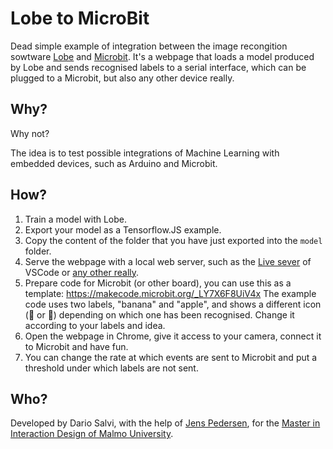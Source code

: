 Lobe to MicroBit
================

Dead simple example of integration between the image recongition sowtware [Lobe](https://www.lobe.ai/) and [Microbit](https://microbit.org/).
It's a webpage that loads a model produced by Lobe and sends recognised labels to a serial interface, which can be plugged to a Microbit, but also any other device really.

## Why?

Why not?

The idea is to test possible integrations of Machine Learning with embedded devices, such as Arduino and Microbit.

## How?

1. Train a model with Lobe.
2. Export your model as a Tensorflow.JS example.
3. Copy the content of the folder that you have just exported into the `model` folder.
4. Serve the webpage with a local web server, such as the [Live sever](https://marketplace.visualstudio.com/items?itemName=ritwickdey.LiveServer) of VSCode or [any other really](https://medium.com/swlh/need-a-local-static-server-here-are-several-options-bbbe77e59a11).
5. Prepare code for Microbit (or other board), you can use this as a template: https://makecode.microbit.org/_LY7X6F8UiV4x The example code uses two labels, "banana" and "apple", and shows a different icon (🍌 or 🍎) depending on which one has been recognised. Change it according to your labels and idea.
6. Open the webpage in Chrome, give it access to your camera, connect it to Microbit and have fun.
7. You can change the rate at which events are sent to Microbit and put a threshold under which labels are not sent.

## Who?

Developed by Dario Salvi, with the help of [Jens Pedersen](https://github.com/ixd-teaching/), for the [Master in Interaction Design of Malmo University](https://mau.se/en/study-education/programme/taind/).

